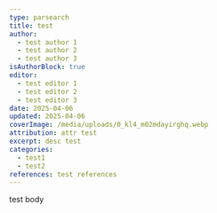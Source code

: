 ```yaml
---
type: parsearch
title: test
author:
  - test author 1
  - test author 2
  - test author 3
isAuthorBlock: true
editor:
  - test editor 1
  - test editor 2
  - test editor 3
date: 2025-04-06
updated: 2025-04-06
coverImage: /media/uploads/0_kl4_m02mdayirghq.webp
attribution: attr test
excerpt: desc test
categories:
  - test1
  - test2
references: test references
---
```

test body

